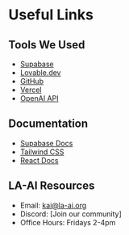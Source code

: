 # Useful Links

## Tools We Used
- [Supabase](https://supabase.com)
- [Lovable.dev](https://lovable.dev)
- [GitHub](https://github.com)
- [Vercel](https://vercel.com)
- [OpenAI API](https://platform.openai.com)

## Documentation
- [Supabase Docs](https://supabase.com/docs)
- [Tailwind CSS](https://tailwindcss.com/docs)
- [React Docs](https://react.dev)

## LA-AI Resources
- Email: kai@la-ai.org
- Discord: [Join our community]
- Office Hours: Fridays 2-4pm
